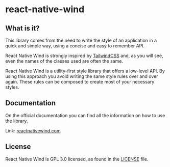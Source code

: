 # react-native-wind

## What is it?

This library comes from the need to write the style of an application in a quick and simple way, using a concise and easy to remember API.

React Native Wind is strongly inspired by [TailwindCSS](https://tailwindcss.com/) and, as you will see, even the names of the classes used are often the same.

React Native Wind is a utility-first style library that offers a low-level API. By using this approach you avoid writing the same style rules over and over again. These rules can be composed to create most of your necessary styles.

## Documentation

On the official documentation you can find all the information on how to use the library.

Link: [reactnativewind.com](http://www.reactnativewind.com)

## License

React Native Wind is GPL 3.0 licensed, as found in the [LICENSE](/LICENSE) file.
